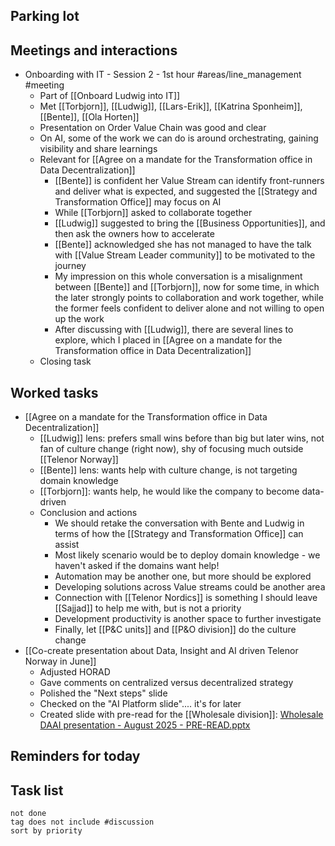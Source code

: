## Parking lot
## Meetings and interactions
- Onboarding with IT - Session 2 - 1st hour #areas/line_management  #meeting 
	- Part of [[Onboard Ludwig into IT]]
	- Met [[Torbjorn]], [[Ludwig]], [[Lars-Erik]], [[Katrina Sponheim]], [[Bente]], [[Ola Horten]]
	- Presentation on Order Value Chain was good and clear
	- On AI, some of the work we can do is around orchestrating, gaining visibility and share learnings
	- Relevant for [[Agree on a mandate for the Transformation office in Data Decentralization]]
		- [[Bente]] is confident her Value Stream can identify front-runners and deliver what is expected, and suggested the [[Strategy and Transformation Office]] may focus on AI
		- While [[Torbjorn]] asked to collaborate together
		- [[Ludwig]] suggested to bring the [[Business Opportunities]], and then ask the owners how to accelerate
		- [[Bente]] acknowledged she has not managed to have the talk with [[Value Stream Leader community]] to be motivated to the journey
		- My impression on this whole conversation is a misalignment between [[Bente]] and [[Torbjorn]], now for some time, in which the later strongly points to collaboration and work together, while the former feels confident to deliver alone and not willing to open up the work
		- After discussing with [[Ludwig]], there are several lines to explore, which I placed in [[Agree on a mandate for the Transformation office in Data Decentralization]]
	- Closing task

## Worked tasks
- [[Agree on a mandate for the Transformation office in Data Decentralization]]
	- [[Ludwig]] lens: prefers small wins before than big but later wins, not fan of culture change (right now), shy of focusing much outside [[Telenor Norway]]
	- [[Bente]] lens: wants help with culture change, is not targeting domain knowledge
	- [[Torbjorn]]: wants help, he would like the company to become data-driven
	- Conclusion and actions
		- We should retake the conversation with Bente and Ludwig in terms of how the [[Strategy and Transformation Office]] can assist
		- Most likely scenario would be to deploy domain knowledge - we haven't asked if the domains want help!
		- Automation may be another one, but more should be explored
		- Developing solutions across Value streams could be another area
		- Connection with [[Telenor Nordics]] is something I should leave [[Sajjad]] to help me with, but is not a priority
		- Development productivity is another space to further investigate
		- Finally, let [[P&C units]] and [[P&O division]] do the culture change 
- [[Co-create presentation about Data, Insight and AI driven Telenor Norway in June]]
	- Adjusted HORAD 
	- Gave comments on centralized versus decentralized strategy
	- Polished the "Next steps" slide
	- Checked on the "AI Platform slide".... it's for later
	- Created slide with pre-read for the [[Wholesale division]]: [Wholesale DAAI presentation - August 2025 - PRE-READ.pptx](https://telenorgroup.sharepoint.com/:p:/r/sites/SharedDataServicesTelenorNorgeAS-SDSLeadershipteam/Shared%20Documents/SDS%20Leadership%20team/Data-,%20insight-,%20and%20AI-driven%20Telenor/Wholesale%20DAAI%20presentation%20-%20August%202025%20-%20PRE-READ.pptx?d=w89d33ab9e7dc4c23ad9d38283b64b722&csf=1&web=1&e=6Hnelx)

## Reminders for today

## Task list

```tasks
not done
tag does not include #discussion 
sort by priority
```
